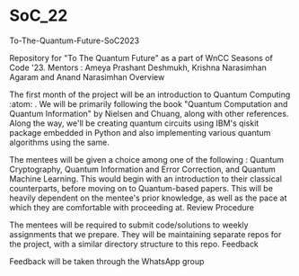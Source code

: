 # SoC_22
To-The-Quantum-Future-SoC2023

Repository for "To The Quantum Future" as a part of WnCC Seasons of Code '23. Mentors : Ameya Prashant Deshmukh, Krishna Narasimhan Agaram and Anand Narasimhan
Overview

The first month of the project will be an introduction to Quantum Computing :atom: . We will be primarily following the book "Quantum Computation and Quantum Information" by Nielsen and Chuang, along with other references. Along the way, we'll be creating quantum circuits using IBM's qiskit package embedded in Python and also implementing various quantum algorithms using the same.

The mentees will be given a choice among one of the following : Quantum Cryptography, Quantum Information and Error Correction, and Quantum Machine Learning. This would begin with an introduction to their classical counterparts, before moving on to Quantum-based papers. This will be heavily dependent on the mentee's prior knowledge, as well as the pace at which they are comfortable with proceeding at.
Review Procedure

The mentees will be required to submit code/solutions to weekly assignments that we prepare. They will be maintaining separate repos for the project, with a similar directory structure to this repo.
Feedback

Feedback will be taken through the WhatsApp group
